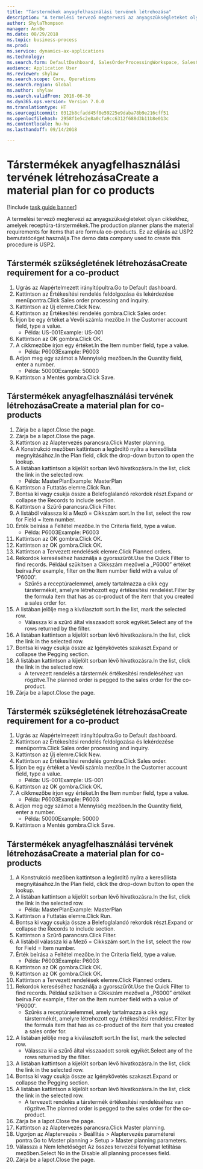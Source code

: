 ```yaml
--- 
title: "Társtermékek anyagfelhasználási tervének létrehozása"
description: "A termelési tervező megtervezi az anyagszükségleteket olyan cikkekhez, amelyek receptúra-társtermékek."
author: ShylaThompson
manager: AnnBe
ms.date: 08/29/2018
ms.topic: business-process
ms.prod: 
ms.service: dynamics-ax-applications
ms.technology: 
ms.search.form: DefaultDashboard, SalesOrderProcessingWorkspace, SalesCreateOrder, SalesTable, ReqCreatePlanWorkspace, ReqTransPlanCard, SysQueryForm, ReqTransPo
audience: Application User
ms.reviewer: shylaw
ms.search.scope: Core, Operations
ms.search.region: Global
ms.author: shylaw
ms.search.validFrom: 2016-06-30
ms.dyn365.ops.version: Version 7.0.0
ms.translationtype: HT
ms.sourcegitcommit: 0312b8cfadd45f8e59225e9daba78b9e216cff51
ms.openlocfilehash: 2958f1e5c2e8a0cfa9cc6312f688d3b11b8e013c
ms.contentlocale: hu-hu
ms.lasthandoff: 09/14/2018

---
```

# <a name="create-a-material-plan-for-co-products"></a><span data-ttu-id="4a9c8-103">Társtermékek anyagfelhasználási tervének létrehozása</span><span class="sxs-lookup"><span data-stu-id="4a9c8-103">Create a material plan for co products</span></span>

[!include [task guide banner](../../includes/task-guide-banner.md)]

<span data-ttu-id="4a9c8-104">A termelési tervező megtervezi az anyagszükségleteket olyan cikkekhez, amelyek receptúra-társtermékek.</span><span class="sxs-lookup"><span data-stu-id="4a9c8-104">The production planner plans the material requirements for items that are formula co-products.</span></span> <span data-ttu-id="4a9c8-105">Ez az eljárás az USP2 bemutatócéget használja.</span><span class="sxs-lookup"><span data-stu-id="4a9c8-105">The demo data company used to create this procedure is USP2.</span></span>


## <a name="create-requirement-for-a-co-product"></a><span data-ttu-id="4a9c8-106">Társtermék szükségletének létrehozása</span><span class="sxs-lookup"><span data-stu-id="4a9c8-106">Create requirement for a co-product</span></span>
1. <span data-ttu-id="4a9c8-107">Ugrás az Alapértelmezett irányítópultra.</span><span class="sxs-lookup"><span data-stu-id="4a9c8-107">Go to Default dashboard.</span></span>
2. <span data-ttu-id="4a9c8-108">Kattintson az Értékesítési rendelés feldolgozása és lekérdezése menüpontra.</span><span class="sxs-lookup"><span data-stu-id="4a9c8-108">Click Sales order processing and inquiry.</span></span>
3. <span data-ttu-id="4a9c8-109">Kattintson az Új elemre.</span><span class="sxs-lookup"><span data-stu-id="4a9c8-109">Click New.</span></span>
4. <span data-ttu-id="4a9c8-110">Kattintson az Értékesítési rendelés gombra.</span><span class="sxs-lookup"><span data-stu-id="4a9c8-110">Click Sales order.</span></span>
5. <span data-ttu-id="4a9c8-111">Írjon be egy értéket a Vevői számla mezőbe.</span><span class="sxs-lookup"><span data-stu-id="4a9c8-111">In the Customer account field, type a value.</span></span>
    * <span data-ttu-id="4a9c8-112">Példa: US-001</span><span class="sxs-lookup"><span data-stu-id="4a9c8-112">Example: US-001</span></span>  
6. <span data-ttu-id="4a9c8-113">Kattintson az OK gombra.</span><span class="sxs-lookup"><span data-stu-id="4a9c8-113">Click OK.</span></span>
7. <span data-ttu-id="4a9c8-114">A cikkmezőbe írjon egy értéket.</span><span class="sxs-lookup"><span data-stu-id="4a9c8-114">In the Item number field, type a value.</span></span>
    * <span data-ttu-id="4a9c8-115">Példa: P6003</span><span class="sxs-lookup"><span data-stu-id="4a9c8-115">Example: P6003</span></span>  
8. <span data-ttu-id="4a9c8-116">Adjon meg egy számot a Mennyiség mezőben.</span><span class="sxs-lookup"><span data-stu-id="4a9c8-116">In the Quantity field, enter a number.</span></span>
    * <span data-ttu-id="4a9c8-117">Példa: 50000</span><span class="sxs-lookup"><span data-stu-id="4a9c8-117">Example: 50000</span></span>  
9. <span data-ttu-id="4a9c8-118">Kattintson a Mentés gombra.</span><span class="sxs-lookup"><span data-stu-id="4a9c8-118">Click Save.</span></span>

## <a name="create-a-material-plan-for-co-products"></a><span data-ttu-id="4a9c8-119">Társtermékek anyagfelhasználási tervének létrehozása</span><span class="sxs-lookup"><span data-stu-id="4a9c8-119">Create a material plan for co-products</span></span>
1. <span data-ttu-id="4a9c8-120">Zárja be a lapot.</span><span class="sxs-lookup"><span data-stu-id="4a9c8-120">Close the page.</span></span>
2. <span data-ttu-id="4a9c8-121">Zárja be a lapot.</span><span class="sxs-lookup"><span data-stu-id="4a9c8-121">Close the page.</span></span>
3. <span data-ttu-id="4a9c8-122">Kattintson az Alaptervezés parancsra.</span><span class="sxs-lookup"><span data-stu-id="4a9c8-122">Click Master planning.</span></span>
4. <span data-ttu-id="4a9c8-123">A Konstrukció mezőben kattintson a legördítő nyílra a keresőlista megnyitásához.</span><span class="sxs-lookup"><span data-stu-id="4a9c8-123">In the Plan field, click the drop-down button to open the lookup.</span></span>
5. <span data-ttu-id="4a9c8-124">A listában kattintson a kijelölt sorban lévő hivatkozásra.</span><span class="sxs-lookup"><span data-stu-id="4a9c8-124">In the list, click the link in the selected row.</span></span>
    * <span data-ttu-id="4a9c8-125">Példa: MasterPlan</span><span class="sxs-lookup"><span data-stu-id="4a9c8-125">Example: MasterPlan</span></span>  
6. <span data-ttu-id="4a9c8-126">Kattintson a Futtatás elemre.</span><span class="sxs-lookup"><span data-stu-id="4a9c8-126">Click Run.</span></span>
7. <span data-ttu-id="4a9c8-127">Bontsa ki vagy csukja össze a Belefoglalandó rekordok részt.</span><span class="sxs-lookup"><span data-stu-id="4a9c8-127">Expand or collapse the Records to include section.</span></span>
8. <span data-ttu-id="4a9c8-128">Kattintson a Szűrő parancsra.</span><span class="sxs-lookup"><span data-stu-id="4a9c8-128">Click Filter.</span></span>
9. <span data-ttu-id="4a9c8-129">A listából válassza ki a Mező = Cikkszám sort.</span><span class="sxs-lookup"><span data-stu-id="4a9c8-129">In the list, select the row for Field = Item number.</span></span>
10. <span data-ttu-id="4a9c8-130">Érték beírása a Feltétel mezőbe.</span><span class="sxs-lookup"><span data-stu-id="4a9c8-130">In the Criteria field, type a value.</span></span>
    * <span data-ttu-id="4a9c8-131">Példa: P6003</span><span class="sxs-lookup"><span data-stu-id="4a9c8-131">Example: P6003</span></span>  
11. <span data-ttu-id="4a9c8-132">Kattintson az OK gombra.</span><span class="sxs-lookup"><span data-stu-id="4a9c8-132">Click OK.</span></span>
12. <span data-ttu-id="4a9c8-133">Kattintson az OK gombra.</span><span class="sxs-lookup"><span data-stu-id="4a9c8-133">Click OK.</span></span>
13. <span data-ttu-id="4a9c8-134">Kattintson a Tervezett rendelések elemre.</span><span class="sxs-lookup"><span data-stu-id="4a9c8-134">Click Planned orders.</span></span>
14. <span data-ttu-id="4a9c8-135">Rekordok kereséséhez használja a gyorsszűrőt.</span><span class="sxs-lookup"><span data-stu-id="4a9c8-135">Use the Quick Filter to find records.</span></span> <span data-ttu-id="4a9c8-136">Például szűkítsen a Cikkszám mezővel a „P6000” értéket beírva.</span><span class="sxs-lookup"><span data-stu-id="4a9c8-136">For example, filter on the Item number field with a value of 'P6000'.</span></span>
    * <span data-ttu-id="4a9c8-137">Szűrés a receptúraelemmel, amely tartalmazza a cikk egy társtermékét, amelyre létrehozott egy értékesítési rendelést.</span><span class="sxs-lookup"><span data-stu-id="4a9c8-137">Filter by the formula item that has as co-product of the item that you created a sales order for.</span></span>  
15. <span data-ttu-id="4a9c8-138">A listában jelölje meg a kiválasztott sort.</span><span class="sxs-lookup"><span data-stu-id="4a9c8-138">In the list, mark the selected row.</span></span>
    * <span data-ttu-id="4a9c8-139">Válassza ki a szűrő által visszaadott sorok egyikét.</span><span class="sxs-lookup"><span data-stu-id="4a9c8-139">Select any of the rows returned by the filter.</span></span>  
16. <span data-ttu-id="4a9c8-140">A listában kattintson a kijelölt sorban lévő hivatkozásra.</span><span class="sxs-lookup"><span data-stu-id="4a9c8-140">In the list, click the link in the selected row.</span></span>
17. <span data-ttu-id="4a9c8-141">Bontsa ki vagy csukja össze az Igénykövetés szakaszt.</span><span class="sxs-lookup"><span data-stu-id="4a9c8-141">Expand or collapse the Pegging section.</span></span>
18. <span data-ttu-id="4a9c8-142">A listában kattintson a kijelölt sorban lévő hivatkozásra.</span><span class="sxs-lookup"><span data-stu-id="4a9c8-142">In the list, click the link in the selected row.</span></span>
    * <span data-ttu-id="4a9c8-143">A tervezett rendelés a társtermék értékesítési rendeléséhez van rögzítve.</span><span class="sxs-lookup"><span data-stu-id="4a9c8-143">The planned order is pegged to the sales order for the co-product.</span></span>  
19. <span data-ttu-id="4a9c8-144">Zárja be a lapot.</span><span class="sxs-lookup"><span data-stu-id="4a9c8-144">Close the page.</span></span>

## <a name="create-requirement-for-a-co-product"></a><span data-ttu-id="4a9c8-145">Társtermék szükségletének létrehozása</span><span class="sxs-lookup"><span data-stu-id="4a9c8-145">Create requirement for a co-product</span></span>
1. <span data-ttu-id="4a9c8-146">Ugrás az Alapértelmezett irányítópultra.</span><span class="sxs-lookup"><span data-stu-id="4a9c8-146">Go to Default dashboard.</span></span>
2. <span data-ttu-id="4a9c8-147">Kattintson az Értékesítési rendelés feldolgozása és lekérdezése menüpontra.</span><span class="sxs-lookup"><span data-stu-id="4a9c8-147">Click Sales order processing and inquiry.</span></span>
3. <span data-ttu-id="4a9c8-148">Kattintson az Új elemre.</span><span class="sxs-lookup"><span data-stu-id="4a9c8-148">Click New.</span></span>
4. <span data-ttu-id="4a9c8-149">Kattintson az Értékesítési rendelés gombra.</span><span class="sxs-lookup"><span data-stu-id="4a9c8-149">Click Sales order.</span></span>
5. <span data-ttu-id="4a9c8-150">Írjon be egy értéket a Vevői számla mezőbe.</span><span class="sxs-lookup"><span data-stu-id="4a9c8-150">In the Customer account field, type a value.</span></span>
    * <span data-ttu-id="4a9c8-151">Példa: US-001</span><span class="sxs-lookup"><span data-stu-id="4a9c8-151">Example: US-001</span></span>  
6. <span data-ttu-id="4a9c8-152">Kattintson az OK gombra.</span><span class="sxs-lookup"><span data-stu-id="4a9c8-152">Click OK.</span></span>
7. <span data-ttu-id="4a9c8-153">A cikkmezőbe írjon egy értéket.</span><span class="sxs-lookup"><span data-stu-id="4a9c8-153">In the Item number field, type a value.</span></span>
    * <span data-ttu-id="4a9c8-154">Példa: P6003</span><span class="sxs-lookup"><span data-stu-id="4a9c8-154">Example: P6003</span></span>  
8. <span data-ttu-id="4a9c8-155">Adjon meg egy számot a Mennyiség mezőben.</span><span class="sxs-lookup"><span data-stu-id="4a9c8-155">In the Quantity field, enter a number.</span></span>
    * <span data-ttu-id="4a9c8-156">Példa: 50000</span><span class="sxs-lookup"><span data-stu-id="4a9c8-156">Example: 50000</span></span>  
9. <span data-ttu-id="4a9c8-157">Kattintson a Mentés gombra.</span><span class="sxs-lookup"><span data-stu-id="4a9c8-157">Click Save.</span></span>

## <a name="create-a-material-plan-for-co-products"></a><span data-ttu-id="4a9c8-158">Társtermékek anyagfelhasználási tervének létrehozása</span><span class="sxs-lookup"><span data-stu-id="4a9c8-158">Create a material plan for co-products</span></span>
1. <span data-ttu-id="4a9c8-159">A Konstrukció mezőben kattintson a legördítő nyílra a keresőlista megnyitásához.</span><span class="sxs-lookup"><span data-stu-id="4a9c8-159">In the Plan field, click the drop-down button to open the lookup.</span></span>
2. <span data-ttu-id="4a9c8-160">A listában kattintson a kijelölt sorban lévő hivatkozásra.</span><span class="sxs-lookup"><span data-stu-id="4a9c8-160">In the list, click the link in the selected row.</span></span>
    * <span data-ttu-id="4a9c8-161">Példa: MasterPlan</span><span class="sxs-lookup"><span data-stu-id="4a9c8-161">Example: MasterPlan</span></span>  
3. <span data-ttu-id="4a9c8-162">Kattintson a Futtatás elemre.</span><span class="sxs-lookup"><span data-stu-id="4a9c8-162">Click Run.</span></span>
4. <span data-ttu-id="4a9c8-163">Bontsa ki vagy csukja össze a Belefoglalandó rekordok részt.</span><span class="sxs-lookup"><span data-stu-id="4a9c8-163">Expand or collapse the Records to include section.</span></span>
5. <span data-ttu-id="4a9c8-164">Kattintson a Szűrő parancsra.</span><span class="sxs-lookup"><span data-stu-id="4a9c8-164">Click Filter.</span></span>
6. <span data-ttu-id="4a9c8-165">A listából válassza ki a Mező = Cikkszám sort.</span><span class="sxs-lookup"><span data-stu-id="4a9c8-165">In the list, select the row for Field = Item number.</span></span>
7. <span data-ttu-id="4a9c8-166">Érték beírása a Feltétel mezőbe.</span><span class="sxs-lookup"><span data-stu-id="4a9c8-166">In the Criteria field, type a value.</span></span>
    * <span data-ttu-id="4a9c8-167">Példa: P6003</span><span class="sxs-lookup"><span data-stu-id="4a9c8-167">Example: P6003</span></span>  
8. <span data-ttu-id="4a9c8-168">Kattintson az OK gombra.</span><span class="sxs-lookup"><span data-stu-id="4a9c8-168">Click OK.</span></span>
9. <span data-ttu-id="4a9c8-169">Kattintson az OK gombra.</span><span class="sxs-lookup"><span data-stu-id="4a9c8-169">Click OK.</span></span>
10. <span data-ttu-id="4a9c8-170">Kattintson a Tervezett rendelések elemre.</span><span class="sxs-lookup"><span data-stu-id="4a9c8-170">Click Planned orders.</span></span>
11. <span data-ttu-id="4a9c8-171">Rekordok kereséséhez használja a gyorsszűrőt.</span><span class="sxs-lookup"><span data-stu-id="4a9c8-171">Use the Quick Filter to find records.</span></span> <span data-ttu-id="4a9c8-172">Például szűkítsen a Cikkszám mezővel a „P6000” értéket beírva.</span><span class="sxs-lookup"><span data-stu-id="4a9c8-172">For example, filter on the Item number field with a value of 'P6000'.</span></span>
    * <span data-ttu-id="4a9c8-173">Szűrés a receptúraelemmel, amely tartalmazza a cikk egy társtermékét, amelyre létrehozott egy értékesítési rendelést.</span><span class="sxs-lookup"><span data-stu-id="4a9c8-173">Filter by the formula item that has as co-product of the item that you created a sales order for.</span></span>  
12. <span data-ttu-id="4a9c8-174">A listában jelölje meg a kiválasztott sort.</span><span class="sxs-lookup"><span data-stu-id="4a9c8-174">In the list, mark the selected row.</span></span>
    * <span data-ttu-id="4a9c8-175">Válassza ki a szűrő által visszaadott sorok egyikét.</span><span class="sxs-lookup"><span data-stu-id="4a9c8-175">Select any of the rows returned by the filter.</span></span>  
13. <span data-ttu-id="4a9c8-176">A listában kattintson a kijelölt sorban lévő hivatkozásra.</span><span class="sxs-lookup"><span data-stu-id="4a9c8-176">In the list, click the link in the selected row.</span></span>
14. <span data-ttu-id="4a9c8-177">Bontsa ki vagy csukja össze az Igénykövetés szakaszt.</span><span class="sxs-lookup"><span data-stu-id="4a9c8-177">Expand or collapse the Pegging section.</span></span>
15. <span data-ttu-id="4a9c8-178">A listában kattintson a kijelölt sorban lévő hivatkozásra.</span><span class="sxs-lookup"><span data-stu-id="4a9c8-178">In the list, click the link in the selected row.</span></span>
    * <span data-ttu-id="4a9c8-179">A tervezett rendelés a társtermék értékesítési rendeléséhez van rögzítve.</span><span class="sxs-lookup"><span data-stu-id="4a9c8-179">The planned order is pegged to the sales order for the co-product.</span></span>  
16. <span data-ttu-id="4a9c8-180">Zárja be a lapot.</span><span class="sxs-lookup"><span data-stu-id="4a9c8-180">Close the page.</span></span>
17. <span data-ttu-id="4a9c8-181">Kattintson az Alaptervezés parancsra.</span><span class="sxs-lookup"><span data-stu-id="4a9c8-181">Click Master planning.</span></span>
18. <span data-ttu-id="4a9c8-182">Ugorjon az Alaptervezés > Beállítás > Alaptervezés paraméterei pontra.</span><span class="sxs-lookup"><span data-stu-id="4a9c8-182">Go to Master planning > Setup > Master planning parameters.</span></span>
19. <span data-ttu-id="4a9c8-183">Válassza a Nem lehetőséget Az összes tervezési folyamat letiltása mezőben.</span><span class="sxs-lookup"><span data-stu-id="4a9c8-183">Select No in the Disable all planning processes field.</span></span>
20. <span data-ttu-id="4a9c8-184">Zárja be a lapot.</span><span class="sxs-lookup"><span data-stu-id="4a9c8-184">Close the page.</span></span>


